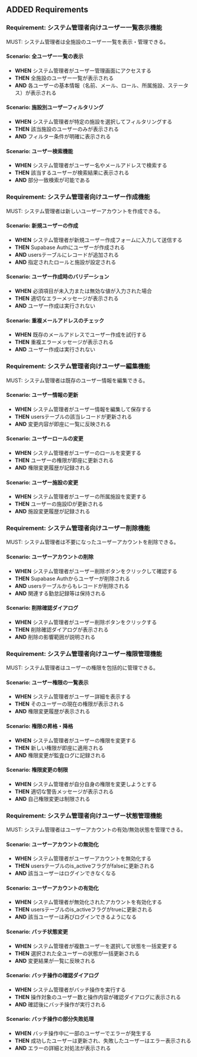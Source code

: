 ## ADDED Requirements

### Requirement: システム管理者向けユーザー一覧表示機能

MUST: システム管理者は全施設のユーザー一覧を表示・管理できる。

#### Scenario: 全ユーザー一覧の表示

- **WHEN** システム管理者がユーザー管理画面にアクセスする
- **THEN** 全施設のユーザー一覧が表示される
- **AND** 各ユーザーの基本情報（名前、メール、ロール、所属施設、ステータス）が表示される

#### Scenario: 施設別ユーザーフィルタリング

- **WHEN** システム管理者が特定の施設を選択してフィルタリングする
- **THEN** 該当施設のユーザーのみが表示される
- **AND** フィルター条件が明確に表示される

#### Scenario: ユーザー検索機能

- **WHEN** システム管理者がユーザー名やメールアドレスで検索する
- **THEN** 該当するユーザーが検索結果に表示される
- **AND** 部分一致検索が可能である

### Requirement: システム管理者向けユーザー作成機能

MUST: システム管理者は新しいユーザーアカウントを作成できる。

#### Scenario: 新規ユーザーの作成

- **WHEN** システム管理者が新規ユーザー作成フォームに入力して送信する
- **THEN** Supabase Authにユーザーが作成される
- **AND** usersテーブルにレコードが追加される
- **AND** 指定されたロールと施設が設定される

#### Scenario: ユーザー作成時のバリデーション

- **WHEN** 必須項目が未入力または無効な値が入力された場合
- **THEN** 適切なエラーメッセージが表示される
- **AND** ユーザー作成は実行されない

#### Scenario: 重複メールアドレスのチェック

- **WHEN** 既存のメールアドレスでユーザー作成を試行する
- **THEN** 重複エラーメッセージが表示される
- **AND** ユーザー作成は実行されない

### Requirement: システム管理者向けユーザー編集機能

MUST: システム管理者は既存のユーザー情報を編集できる。

#### Scenario: ユーザー情報の更新

- **WHEN** システム管理者がユーザー情報を編集して保存する
- **THEN** usersテーブルの該当レコードが更新される
- **AND** 変更内容が即座に一覧に反映される

#### Scenario: ユーザーロールの変更

- **WHEN** システム管理者がユーザーのロールを変更する
- **THEN** ユーザーの権限が即座に更新される
- **AND** 権限変更履歴が記録される

#### Scenario: ユーザー施設の変更

- **WHEN** システム管理者がユーザーの所属施設を変更する
- **THEN** ユーザーの施設IDが更新される
- **AND** 施設変更履歴が記録される

### Requirement: システム管理者向けユーザー削除機能

MUST: システム管理者は不要になったユーザーアカウントを削除できる。

#### Scenario: ユーザーアカウントの削除

- **WHEN** システム管理者がユーザー削除ボタンをクリックして確認する
- **THEN** Supabase Authからユーザーが削除される
- **AND** usersテーブルからもレコードが削除される
- **AND** 関連する勤怠記録等は保持される

#### Scenario: 削除確認ダイアログ

- **WHEN** システム管理者がユーザー削除ボタンをクリックする
- **THEN** 削除確認ダイアログが表示される
- **AND** 削除の影響範囲が説明される

### Requirement: システム管理者向けユーザー権限管理機能

MUST: システム管理者はユーザーの権限を包括的に管理できる。

#### Scenario: ユーザー権限の一覧表示

- **WHEN** システム管理者がユーザー詳細を表示する
- **THEN** そのユーザーの現在の権限が表示される
- **AND** 権限変更履歴が表示される

#### Scenario: 権限の昇格・降格

- **WHEN** システム管理者がユーザーの権限を変更する
- **THEN** 新しい権限が即座に適用される
- **AND** 権限変更が監査ログに記録される

#### Scenario: 権限変更の制限

- **WHEN** システム管理者が自分自身の権限を変更しようとする
- **THEN** 適切な警告メッセージが表示される
- **AND** 自己権限変更は制限される

### Requirement: システム管理者向けユーザー状態管理機能

MUST: システム管理者はユーザーアカウントの有効/無効状態を管理できる。

#### Scenario: ユーザーアカウントの無効化

- **WHEN** システム管理者がユーザーアカウントを無効化する
- **THEN** usersテーブルのis_activeフラグがfalseに更新される
- **AND** 該当ユーザーはログインできなくなる

#### Scenario: ユーザーアカウントの有効化

- **WHEN** システム管理者が無効化されたアカウントを有効化する
- **THEN** usersテーブルのis_activeフラグがtrueに更新される
- **AND** 該当ユーザーは再びログインできるようになる

#### Scenario: バッチ状態変更

- **WHEN** システム管理者が複数ユーザーを選択して状態を一括変更する
- **THEN** 選択された全ユーザーの状態が一括更新される
- **AND** 変更結果が一覧に反映される

#### Scenario: バッチ操作の確認ダイアログ

- **WHEN** システム管理者がバッチ操作を実行する
- **THEN** 操作対象のユーザー数と操作内容が確認ダイアログに表示される
- **AND** 確認後にバッチ操作が実行される

#### Scenario: バッチ操作の部分失敗処理

- **WHEN** バッチ操作中に一部のユーザーでエラーが発生する
- **THEN** 成功したユーザーは更新され、失敗したユーザーはエラー表示される
- **AND** エラーの詳細と対処法が表示される

